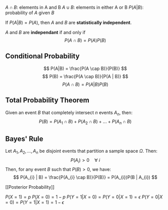 $A \cap B$: elements in A and B
$A \cup B$: elements in either A or B
$P(A|B)$: probability of $A$ given $B$

If $P(A|B) = P(A)$, then $A$ and $B$ are **statistically independent**.

$A$ and $B$ are **independant** if and only if
$$
	P(A \cap B) = P(A)P(B)
$$

## Conditional Probability
$$
P(A|B) = \frac{P(A \cap B)}{P(B)}
$$
$$
P(B) = \frac{P(A \cap B)}{P(A | B)}
$$
$$
P(A \cap B) = P(A|B)P(B)
$$

## Total Probability Theorem
Given an event $B$ that completely intersect $n$ events $A_{n}$, then:
$$
P(B) = P(A_{1} \cap B) + P(A_{2} \cap B) + ... + P(A_{n} \cap B)
$$

## Bayes' Rule
Let $A_{1}, A_{2}, ..., A_{n}$ be disjoint events that partition a sample space $\Omega$. Then:
$$
P(A_{i}) > 0 \quad\forall\ i
$$
Then, for any event $B$ such that $P(B) > 0$,  we have:
$$
P(A_{i} | B) = \frac{P(A_{i} \cap B)}{P(B)} = P(A_{i})P(B | A_{i})
$$

[[Posterior Probability]]

$P(X=1) = p$
$P(X=0) = 1 - p$
$P(Y=1 | X=0) = P(Y=0 | X=1) = \epsilon$
$P(Y=0 | X=0) = P(Y=1 | X=1) = 1 - \epsilon$

